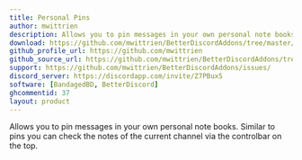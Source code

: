 ```yaml
---
title: Personal Pins
author: mwittrien
description: Allows you to pin messages in your own personal note books. Similar to pins you can check the notes of the current channel via the controlbar on the top.
download: https://github.com/mwittrien/BetterDiscordAddons/tree/master/Plugins/PersonalPins
github_profile_url: https://github.com/mwittrien
github_source_url: https://github.com/mwittrien/BetterDiscordAddons/tree/master/Plugins/PersonalPins
support: https://github.com/mwittrien/BetterDiscordAddons/issues/
discord_server: https://discordapp.com/invite/Z7PBux5
software: [BandagedBD, BetterDiscord]
ghcommentid: 37
layout: product
---
```

Allows you to pin messages in your own personal note books. Similar to pins you can check the notes of the current channel via the controlbar on the top.